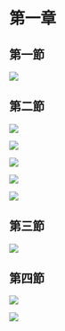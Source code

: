 # 第一章

## 第一節

![](.gitbook/assets/14.jpg)

## 第二節

![](.gitbook/assets/15.jpg)

![](.gitbook/assets/16.jpg)

![](.gitbook/assets/17.jpg)

![](.gitbook/assets/18.jpg)

![](.gitbook/assets/19.jpg)

## 第三節

![](.gitbook/assets/20.jpg)

## 第四節

![](.gitbook/assets/21.jpg)

![](.gitbook/assets/22.jpg)

